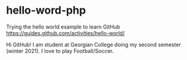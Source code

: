 # hello-word-php
Trying the hello world example to learn GitHub https://guides.github.com/activities/hello-world/

Hi GitHub!
I am student at Georgian College doing my second semester (winter 2021). I love to play Football/Soccer.
